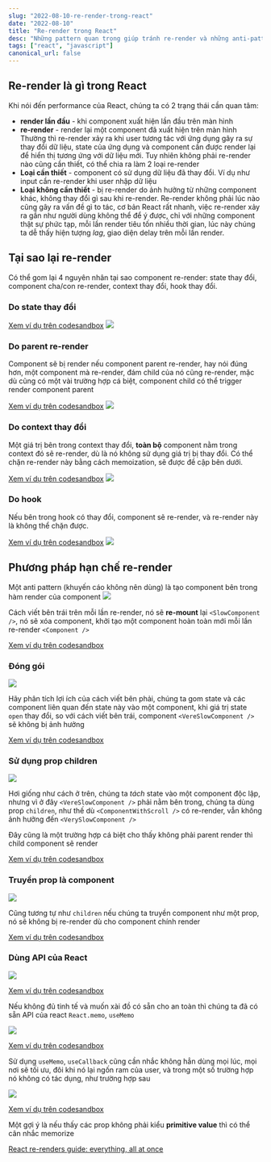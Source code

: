 ```yaml
---
slug: "2022-08-10-re-render-trong-react"
date: "2022-08-10"
title: "Re-render trong React"
desc: "Những pattern quan trọng giúp tránh re-render và những anti-pattern dẫn đến re-render không cần thiết"
tags: ["react", "javascript"]
canonical_url: false
---
```


## Re-render là gì trong React

Khi nói đến performance của React, chúng ta có 2 trạng thái cần quan tâm:
- **render lần đầu** - khi component xuất hiện lần đầu trên màn hình
- **re-render** - render lại một component đã xuất hiện trên màn hình
Thường thì re-render xảy ra khi user tương tác với ứng dụng gây ra sự thay đổi dữ liệu, state của ứng dụng và component cần được render lại để hiển thị tương ứng với dữ liệu mới. Tuy nhiên không phải re-render nào cũng cần thiết, có thể chia ra làm 2 loại re-render
- **Loại cần thiết** - component có sử dụng dữ liệu đã thay đổi. Ví dụ như input cần re-render khi user nhập dữ liệu
- **Loại không cần thiết** - bị re-render do ảnh hưởng từ những component khác, không thay đổi gì sau khi re-render.
Re-render không phải lúc nào cũng gây ra vấn đề gì to tác, cơ bản React rất nhanh, việc re-render xảy ra gần như người dùng không thể để ý được, chỉ với những component thật sự phức tạp, mỗi lần render tiêu tốn nhiều thời gian, lúc này chúng ta dễ thấy hiện tượng *lag*, giao diện delay trên mỗi lần render.

## Tại sao lại re-render

Có thể gom lại 4 nguyên nhân tại sao component re-render: state thay đổi, component cha/con re-render, context thay đổi, hook thay đổi. 

### Do state thay đổi

[Xem ví dụ trên codesandbox](https://codesandbox.io/s/part2-1-re-renders-because-of-state-ngh8uc?file=/src/App.tsx)
![](https://www.developerway.com/assets/react-re-renders-guide/part2-state-changes-example.png)

### Do parent re-render

Component sẽ bị render nếu component parent re-render, hay nói đúng hơn, một component mà re-render, đám child của nó cũng re-render, mặc dù cũng có một vài trường hợp cá biệt, component child có thể trigger render component parent

[Xem ví dụ trên codesandbox](https://codesandbox.io/s/part-2-2-re-renders-because-of-parent-b0xvxt?file=/src/App.tsx)
![](https://www.developerway.com/assets/react-re-renders-guide/part2-parent-example.png)

### Do context thay đổi

Một giá trị bên trong context thay đổi, **toàn bộ** component nằm trong context đó sẽ re-render, dù là nó không sử dụng giá trị bị thay đổi. Có thể chặn re-render này bằng cách memoization, sẽ được đề cập bên dưới.

[Xem ví dụ trên codesandbox](https://codesandbox.io/s/part-2-3-re-render-because-of-context-i75lwh?file=/src/App.tsx)
![](https://www.developerway.com/assets/react-re-renders-guide/part2-context-example.png)

### Do hook

Nếu bên trong hook có thay đổi, component sẽ re-render, và re-render này là không thể chặn được.

[Xem ví dụ trên codesandbox](https://codesandbox.io/s/part-2-4-re-render-because-of-hooks-5kpdrp?file=/src/App.tsx)
![](https://www.developerway.com/assets/react-re-renders-guide/part2-hooks-example.png)

## Phương pháp hạn chế re-render

Một anti pattern (khuyến cáo không nên dùng) là tạo component bên trong hàm render của component
![](https://www.developerway.com/assets/react-re-renders-guide/part3-creating-components.png)

Cách viết bên trái trên mỗi lần re-render, nó sẽ **re-mount** lại `<SlowComponent />`, nó sẽ xóa component, khởi tạo một component hoàn toàn mới mỗi lần re-render `<Component />`

[Xem ví dụ trên codesandbox](https://codesandbox.io/s/part-3-1-creating-components-inline-t2vmkj?file=/src/App.tsx)

### Đóng gói

![](https://www.developerway.com/assets/react-re-renders-guide/part3-moving-state-down.png)

Hãy phân tích lợi ích của cách viết bên phải, chúng ta gom state và các component liên quan đến state này vào một component, khi giá trị state `open` thay đổi, so với cách viết bên trái, component `<VereSlowComponent />` sẽ không bị ảnh hưởng

[Xem ví dụ trên codesandbox](https://codesandbox.io/s/part-3-2-moving-state-down-vlh4gf?file=/src/App.tsx)

### Sử dụng prop children

![](https://www.developerway.com/assets/react-re-renders-guide/part3-passing-as-children.png)

Hơi giống như cách ở trên, chúng ta *tách* state vào một component độc lập, nhưng vì ở đây `<VereSlowComponent />` phải nằm bên trong, chúng ta dùng prop `children`, như thế dù `<ComponentWithScroll />` có re-render, vẫn không ảnh hưởng đến `<VerySlowComponent />`

Đây cũng là một trường hợp cá biệt cho thấy không phải parent render thì child component sẽ render

[Xem ví dụ trên codesandbox](https://codesandbox.io/s/part-3-2-moving-state-down-vlh4gf?file=/src/App.tsx)

### Truyền prop là component

![](https://www.developerway.com/assets/react-re-renders-guide/part3-passing-as-props.png)

Cũng tương tự như `children` nếu chúng ta truyền component như một prop, nó sẽ không bị re-render dù cho component chính render

[Xem ví dụ trên codesandbox](https://codesandbox.io/s/part-3-4-passing-components-as-props-9h3o5u?file=/src/App.tsx)

### Dùng API của React

![](https://www.developerway.com/assets/react-re-renders-guide/part4-memo-normal-example.png)

[Xem ví dụ trên codesandbox](https://codesandbox.io/s/part-4-simple-memo-fz4xhw?file=/src/App.tsx)

Nếu không đủ tinh tế và muốn xài đồ có sẵn cho an toàn thì chúng ta đã có sẵn API của react `React.memo`, `useMemo`

![](https://www.developerway.com/assets/react-re-renders-guide/part4-memo-with-props.png)

[Xem ví dụ trên codesandbox](https://codesandbox.io/s/part-4-1-memo-on-component-with-props-fq55hm?file=/src/App.tsx)

Sử dụng `useMemo`, `useCallback` cũng cần nhắc không hẳn dùng mọi lúc, mọi nơi sẽ tối ưu, đôi khi nó lại ngốn ram của user, và trong một số trường hợp nó không có tác dụng, như trường hợp sau

![](https://www.developerway.com/assets/react-re-renders-guide/part5-unnecessary-usememo-on-props.png)

[Xem ví dụ trên codesandbox](https://codesandbox.io/s/part-5-1-unnecessary-usememo-lmk8fq?file=/src/App.tsx)

Một gợi ý là nếu thấy các prop không phải kiểu **primitive value** thì có thể cân nhắc memorize

[React re-renders guide: everything, all at once](https://www.developerway.com/posts/react-re-renders-guide)